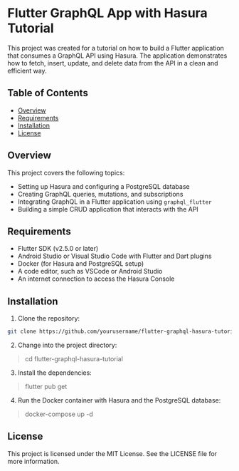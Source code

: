 # Flutter GraphQL App with Hasura Tutorial

This project was created for a tutorial on how to build a Flutter application that consumes a GraphQL API using Hasura. The application demonstrates how to fetch, insert, update, and delete data from the API in a clean and efficient way.

## Table of Contents

- [Overview](#overview)
- [Requirements](#requirements)
- [Installation](#installation)
- [License](#license)

## Overview

This project covers the following topics:

- Setting up Hasura and configuring a PostgreSQL database
- Creating GraphQL queries, mutations, and subscriptions
- Integrating GraphQL in a Flutter application using `graphql_flutter`
- Building a simple CRUD application that interacts with the API

## Requirements

- Flutter SDK (v2.5.0 or later)
- Android Studio or Visual Studio Code with Flutter and Dart plugins
- Docker (for Hasura and PostgreSQL setup)
- A code editor, such as VSCode or Android Studio
- An internet connection to access the Hasura Console

## Installation

1. Clone the repository:

```bash
git clone https://github.com/yourusername/flutter-graphql-hasura-tutorial.git
```

2. Change into the project directory:

> cd flutter-graphql-hasura-tutorial

3. Install the dependencies:

> flutter pub get

4. Run the Docker container with Hasura and the PostgreSQL database:

> docker-compose up -d

## License

This project is licensed under the MIT License. See the LICENSE file for more information.